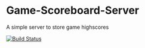 # Game-Scoreboard-Server
A simple server to store game highscores


[![Build Status](https://travis-ci.org/andmos/Game-Scoreboard-Server.svg?branch=master)](https://travis-ci.org/andmos/Game-Scoreboard-Server)
